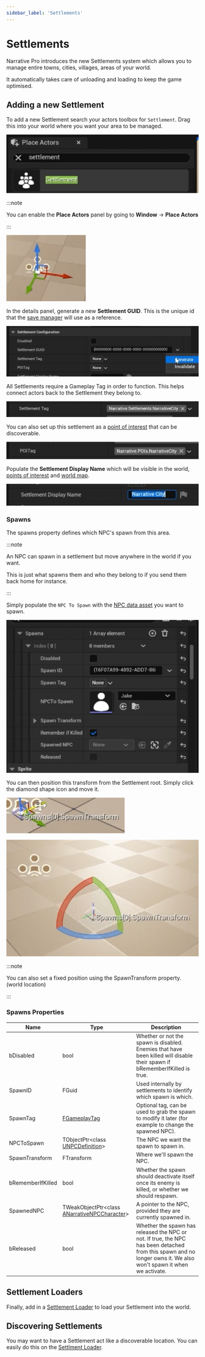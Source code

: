 ```yaml
---
sidebar_label: 'Settlements'
---
```


# Settlements

Narrative Pro introduces the new Settlements system which allows you to manage entire towns, cities, villages, areas of your world. 

It automatically takes care of unloading and loading to keep the game optimised. 

## Adding a new Settlement

To add a new Settlement search your actors toolbox for `Settlement`. Drag this into your world where you want your area to be managed.

![settlements-new.png](/img/pro/settlements/settlements-new.png)

:::note

You can enable the **Place Actors** panel by going to **Window** -> **Place Actors**

:::

![settlements-new-placed.png](/img/pro/settlements/settlements-new-placed.png)

In the details panel, generate a new **Settlement GUID**. This is the unique id that the [save manager](../saving/index.md) will use as a reference. 

![settlements-new-guid.png](/img/pro/settlements/settlements-new-guid.png)

All Settlements require a Gameplay Tag in order to function. This helps connect actors back to the Settlement they belong to.

![settlements-new-tag.png](/img/pro/settlements/settlements-new-tag.png)

You can also set up this settlement as a [point of interest](../navigator/points-of-interest.md) that can be discoverable.

![settlements-new-POI.png](/img/pro/settlements/settlements-new-POI.png)

Populate the **Settlement Display Name** which will be visible in the world, [points of interest](../navigator/points-of-interest.md) and [world map](../ui/navigator/worldmap.md).

![settlements-new-displayname.png](/img/pro/settlements/settlements-new-displayname.png)

### Spawns

The spawns property defines which NPC's spawn from this area. 

:::note

An NPC can spawn in a settlement but move anywhere in the world if you want.

This is just what spawns them and who they belong to if you send them back home for instance.

:::

Simply populate the `NPC To Spawn` with the [NPC data asset](../npcs/index.md) you want to spawn.

![spawns.png](/img/pro/settlements/spawns.png)

You can then position this transform from the Settlement root. Simply click the diamond shape icon and move it.

![settlements-spawns-transform-premove.png](/img/pro/settlements/settlements-spawns-transform-premove.png)

![settlements-spawns-transform-postmove.png](/img/pro/settlements/settlements-spawns-transform-postmove.png)

:::note

You can also set a fixed position using the SpawnTransform property. (world location)

:::

### Spawns Properties

| Name              | Type                                                                                                             | Description                                                                                                                                                       |
|-------------------|------------------------------------------------------------------------------------------------------------------|-------------------------------------------------------------------------------------------------------------------------------------------------------------------|
| bDisabled         | bool                                                                                                             | Whether or not the spawn is disabled. Enemies that have been killed will disable their spawn if bRememberIfKilled is true.                                        |
| SpawnID           | FGuid                                                                                                            | Used internally by settlements to identify which spawn is which.                                                                                                  |
| SpawnTag          | [FGameplayTag](https://dev.epicgames.com/documentation/en-us/unreal-engine/using-gameplay-tags-in-unreal-engine) | Optional tag, can be used to grab the spawn to modify it later (for example to change the spawned NPC).                                                           |
| NPCToSpawn        | TObjectPtr\<class [UNPCDefinition](../npcs/index.md)\>                                                           | The NPC we want the spawn to spawn in.                                                                                                                            |
| SpawnTransform    | FTransform                                                                                                       | Where we'll spawn the NPC.                                                                                                                                        |
| bRememberIfKilled | bool                                                                                                             | Whether the spawn should deactivate itself once its enemy is killed, or whether we should respawn.                                                                |
| SpawnedNPC        | TWeakObjectPtr\<class [ANarrativeNPCCharacter](../npcs/index.md)\>                                               | A pointer to the NPC, provided they are currently spawned in.                                                                                                     |
| bReleased         | bool                                                                                                             | Whether the spawn has released the NPC or not. If true, the NPC has been detached from this spawn and no longer owns it. We also won't spawn it when we activate. |

## Settlement Loaders

Finally, add in a [Settlement Loader](./settlement-loaders.md) to load your Settlement into the world.

## Discovering Settlements

You may want to have a Settlement act like a discoverable location. You can easily do this on the [Settlment Loader](./settlement-loaders.md#discoverable-settlements). 